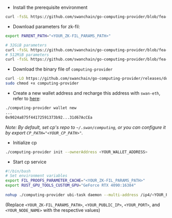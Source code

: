 - Install the prerequisite environment
```bash
curl -fsSL https://github.com/swanchain/go-computing-provider/blob/fea-separate-ubi/ubi/setup.sh | bash
```

- Download parameters for zk-fil:
```bash
export PARENT_PATH="<YOUR_ZK-FIL_PARAMS_PATH>"

# 32GiB parameters
curl -fsSL https://github.com/swanchain/go-computing-provider/blob/fea-separate-ubi/ubi/fetch-param-32.sh | bash
# 512MiB parameters
curl -fsSL https://github.com/swanchain/go-computing-provider/blob/fea-separate-ubi/ubi/fetch-param-512.sh | bash
```

- Download the binary file of `computing-provider`
```bash
curl -LO https://github.com/swanchain/go-computing-provider/releases/download/v0.4.5/computing-provider
sudo chmod +x computing-provider
```

- Create a new wallet address and recharge this address with `swan-eth`, refer to [here](https://docs.swanchain.io/swan-testnet/swan-saturn-testnet/before-you-get-started/bridge-tokens):
```bash
./computing-provider wallet new
...
0x9024a875f44172591373b92...31d67AcCEa
```
*Note: By default, set cp's repo to `~/.swan/computing`, or you can configure it by export `CP_PATH="<YOUR_CP_PATH>"`.*

- Initialize cp
```bash
./computing-provider init --ownerAddress <YOUR_WALLET_ADDRESS>
```

- Start cp service
```bash
#!/bin/bash
# Set environment variables
export FIL_PROOFS_PARAMETER_CACHE="<YOUR_ZK-FIL_PARAMS_PATH>"
export RUST_GPU_TOOLS_CUSTOM_GPU="GeForce RTX 4090:16384"   
        
nohup ./computing-provider ubi-task daemon --multi-address /ip4/<YOUR_PUBLIC_IP>/tcp/<YOUR_PORT> --node-name <YOUR_NODE_NAME> >> cp.log 2>&1 &
```
(Replace `<YOUR_ZK-FIL_PARAMS_PATH>`, `<YOUR_PUBLIC_IP>`, `<YOUR_PORT>`, and `<YOUR_NODE_NAME>` with the respective values)